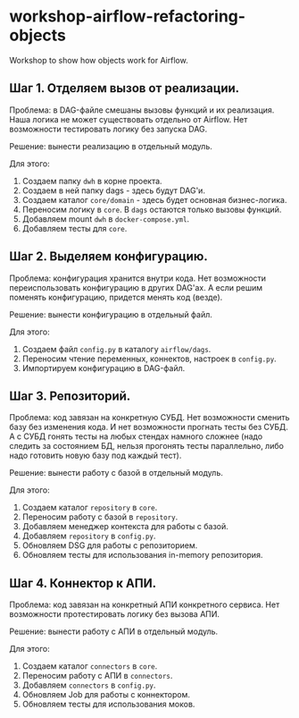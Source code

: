 # workshop-airflow-refactoring-objects
Workshop to show how objects work for Airflow.

## Шаг 1. Отделяем вызов от реализации.

Проблема: в DAG-файле смешаны вызовы функций и их реализация. Наша логика не может существовать отдельно от Airflow. Нет возможности тестировать логику без запуска DAG.

Решение: вынести реализацию в отдельный модуль.

Для этого:
1. Создаем папку `dwh` в корне проекта.
2. Создаем в ней папку dags - здесь будут DAG'и.
3. Создаем каталог `core/domain` - здесь будет основная бизнес-логика.
4. Переносим логику в `core`. В `dags` остаются только вызовы функций.
5. Добавляем mount `dwh` в `docker-compose.yml`.
6. Добавляем тесты для `core`.


## Шаг 2. Выделяем конфигурацию.
Проблема: конфигурация хранится внутри кода. Нет возможности переиспользовать конфигурацию в других DAG'ах. А если решим поменять конфигурацию, придется менять код (везде).

Решение: вынести конфигурацию в отдельный файл. 

Для этого:
1. Создаем файл `config.py` в каталогу `airflow/dags`.
2. Переносим чтение переменных, коннектов, настроек в `config.py`.
3. Импортируем конфигурацию в DAG-файл.


## Шаг 3. Репозиторий.

Проблема: код завязан на конкретную СУБД. Нет возможности сменить базу без изменения кода. 
И нет возможности прогнать тесты без СУБД. А с СУБД гонять тесты на любых стендах намного сложнее (надо следить за состоянием БД, нельзя прогонять тесты параллельно, либо надо готовить новую базу под каждый тест).

Решение: вынести работу с базой в отдельный модуль.

Для этого:
1. Создаем каталог `repository` в `core`.
2. Переносим работу с базой в `repository`.
3. Добавляем менеджер контекста для работы с базой.
4. Добавляем `repository` в `config.py`.
5. Обновляем DSG для работы с репозиторием.
6. Обновляем тесты для использования in-memory репозитория.


## Шаг 4. Коннектор к АПИ.

Проблема: код завязан на конкретный АПИ конкретного сервиса. Нет возможности протестировать логику без вызова АПИ.

Решение: вынести работу с АПИ в отдельный модуль.

Для этого:
1. Создаем каталог `connectors` в `core`.
2. Переносим работу с АПИ в `connectors`.
3. Добавляем `connectors` в `config.py`.
4. Обновляем Job для работы с коннектором.
5. Обновляем тесты для использования моков.




